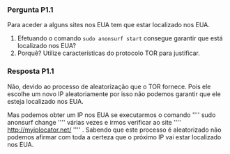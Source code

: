 ### Pergunta P1.1

Para aceder a alguns sites nos EUA tem que estar localizado nos EUA.

1. Efetuando o comando `sudo anonsurf start` consegue garantir que está localizado nos EUA?
2. Porquê? Utilize características do protocolo TOR para justificar.

### Resposta P1.1

Não, devido ao processo de aleatorização que o TOR fornece. Pois ele escolhe um novo IP aleatoriamente por isso não podemos garantir que ele esteja localizado nos EUA.

Mas podemos obter um IP nos EUA se executarmos o comando '''' sudo anonsurf change '''' várias vezes e irmos verificar ao site '''' http://myiplocator.net/ '''' . Sabendo que este processo é aleatorizado não podemos afirmar com toda a certeza que o próximo IP vai estar localizado nos EUA.
